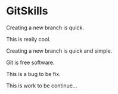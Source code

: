 # GitSkills

Creating a new branch is quick.

This is really cool.

Creating a new branch is quick and simple.

Git is free software.

This is a bug to be fix.

This is work to be continue...
